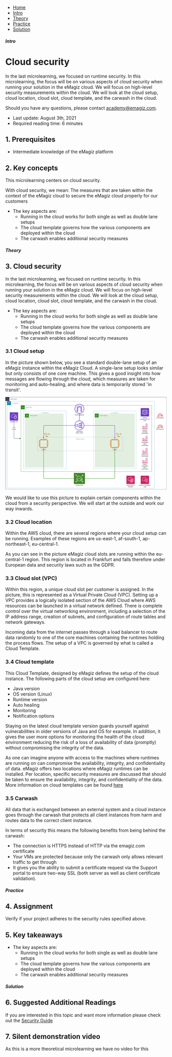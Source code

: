 <div class="ez-academy">
    <div class="ez-academy__body">
        <main class="micro-learning">
        <ul class="doc-nav">
            <li class="doc-nav__item"><a href="../../docs/microlearning/intermediate-portal-security-index" class="doc-nav__link">Home</a></li>
            <li class="doc-nav__item"><a href="#intro" class="doc-nav__link">Intro</a></li>
            <li class="doc-nav__item"><a href="#theory" class="doc-nav__link">Theory</a></li>
            <li class="doc-nav__item"><a href="#practice" class="doc-nav__link">Practice</a></li>
            <li class="doc-nav__item"><a href="#solution" class="doc-nav__link">Solution</a></li>
        </ul>

<div class="doc">

##### Intro

# Cloud security

In the last microlearning, we focused on runtime security. In this microlearning, the focus will be on various aspects of cloud security when running your solution in the eMagiz cloud. We will focus on high-level security measurements within the cloud. We will look at the cloud setup, cloud location, cloud slot, cloud template, and the carwash in the cloud.

Should you have any questions, please contact academy@emagiz.com.

- Last update: August 3th, 2021
- Required reading time: 6 minutes

## 1. Prerequisites
- Intermediate knowledge of the eMagiz platform

## 2. Key concepts
This microlearning centers on cloud security.

With cloud security, we mean: The measures that are taken within the context of the eMagiz cloud to secure the eMagiz cloud properly for our customers

- The key aspects are:
    - Running in the cloud works for both single as well as double lane setups
    - The cloud template governs how the various components are deployed within the cloud
    - The carwash enables additional security measures

##### Theory
  
## 3. Cloud security

In the last microlearning, we focused on runtime security. In this microlearning, the focus will be on various aspects of cloud security when running your solution in the eMagiz cloud. We will focus on high-level security measurements within the cloud. We will look at the cloud setup, cloud location, cloud slot, cloud template, and the carwash in the cloud.

- The key aspects are:
    - Running in the cloud works for both single as well as double lane setups
    - The cloud template governs how the various components are deployed within the cloud
    - The carwash enables additional security measures

### 3.1 Cloud setup

In the picture shown below, you see a standard double-lane setup of an eMagiz instance within the eMagiz Cloud. A single-lane setup looks similar but only consists of one core machine.
This gives a good insight into how messages are flowing through the cloud, which measures are taken for monitoring and auto-healing, and where data is temporarily stored 'in transit'. 

<p align="center"><img src="../../img/microlearning/intermediate-portal-security-cloud-security--cloud-setup-emagiz.png"></p>

We would like to use this picture to explain certain components within the cloud from a security perspective. We will start at the outside and work our way inwards.

### 3.2 Cloud location

Within the AWS cloud, there are several regions where your cloud setup can be running. Examples of these regions are us-east-1, af-south-1, ap-northeast-1, eu-central-1.

As you can see in the picture eMagiz cloud slots are running within the eu-central-1 region. This region is located in Frankfurt and falls therefore under European data and security laws such as the GDPR.

### 3.3 Cloud slot (VPC)

Within this region, a unique cloud slot per customer is assigned. In the picture, this is represented as a Virtual Private Cloud (VPC). Setting up a VPC provides a logically isolated section of the AWS Cloud where AWS resources can be launched in a virtual network defined. There is complete control over the virtual networking environment, including a selection of the IP address range, creation of subnets, and configuration of route tables and network gateways.

Incoming data from the internet passes through a load balancer to route data randomly to one of the core machines containing the runtimes holding the process flows. The setup of a VPC is governed by what is called a Cloud Template.

### 3.4 Cloud template
 
This Cloud Template, designed by eMagiz defines the setup of the cloud instance. The following parts of the cloud setup are configured here:

- Java version
- OS version (Linux)
- Runtime version
- Auto healing
- Monitoring
- Notification options

Staying on the latest cloud template version guards yourself against vulnerabilities in older versions of Java and OS for example. In addition, it gives the user more options for monitoring the health of the cloud environment reducing the risk of a loss of availability of data (promptly) without compromising the integrity of the data.

As one can imagine anyone with access to the machines where runtimes are running on can compromise the availability, integrity, and confidentiality of data. eMagiz offers two locations where eMagiz runtimes can be installed. Per location, specific security measures are discussed that should be taken to ensure the availability, integrity, and confidentiality of the data. More information on cloud templates can be found [here](novice-emagiz-cloud-management-cloud-templates-explained.md)

### 3.5 Carwash

All data that is exchanged between an external system and a cloud instance goes through the carwash that protects all client instances from harm and routes data to the correct client instance.

In terms of security this means the following benefits from being behind the carwash:

- The connection is HTTPS instead of HTTP via the emagiz.com certificate
- Your VMs are protected because only the carwash only allows relevant traffic to get through
- It gives you the ability to submit a certificate request via the Support portal to ensure two-way SSL (both server as well as client certificate validation).

##### Practice

## 4. Assignment

Verify if your project adheres to the security rules specified above.

## 5. Key takeaways

- The key aspects are:
    - Running in the cloud works for both single as well as double lane setups
    - The cloud template governs how the various components are deployed within the cloud
    - The carwash enables additional security measures

##### Solution

## 6. Suggested Additional Readings

If you are interested in this topic and want more information please check out the [Security Guide](../howto/security-guide.md)

## 7. Silent demonstration video

As this is a more theoretical microlearning we have no video for this

</div>
</main>
</div>
</div>